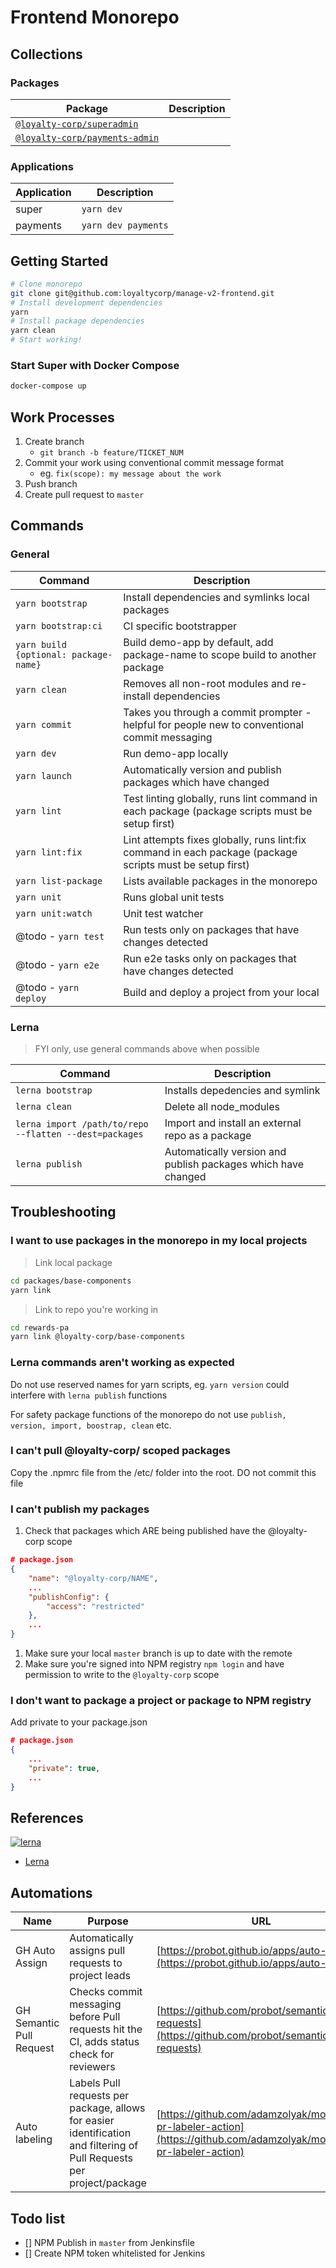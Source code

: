 # Frontend Monorepo

## Collections

### Packages

| Package                                              | Description |
| ---------------------------------------------------- | ----------- |
| [`@loyalty-corp/superadmin`](/packages/super)        |             |
| [`@loyalty-corp/payments-admin`](/packages/payments) |             |

### Applications

| Application | Description         |
| ----------- | ------------------- |
| super       | `yarn dev`          |
| payments    | `yarn dev payments` |

## Getting Started

```bash
# Clone monorepo
git clone git@github.com:loyaltycorp/manage-v2-frontend.git
# Install development dependencies
yarn
# Install package dependencies
yarn clean
# Start working!
```

### Start Super with Docker Compose

```bash
docker-compose up
```

## Work Processes

1. Create branch
   - `git branch -b feature/TICKET_NUM`
2. Commit your work using conventional commit message format
   - eg. `fix(scope): my message about the work`
3. Push branch
4. Create pull request to `master`

## Commands

### General

| Command | Description |
| --- | --- |
| `yarn bootstrap` | Install dependencies and symlinks local packages |
| `yarn bootstrap:ci` | CI specific bootstrapper |
| `yarn build {optional: package-name}` | Build demo-app by default, add package-name to scope build to another package |
| `yarn clean` | Removes all non-root modules and re-install dependencies |
| `yarn commit` | Takes you through a commit prompter - helpful for people new to conventional commit messaging |
| `yarn dev` | Run demo-app locally |
| `yarn launch` | Automatically version and publish packages which have changed |
| `yarn lint` | Test linting globally, runs lint command in each package (package scripts must be setup first) |
| `yarn lint:fix` | Lint attempts fixes globally, runs lint:fix command in each package (package scripts must be setup first) |
| `yarn list-package` | Lists available packages in the monorepo |
| `yarn unit` | Runs global unit tests |
| `yarn unit:watch` | Unit test watcher |
| @todo - `yarn test` | Run tests only on packages that have changes detected |
| @todo - `yarn e2e` | Run e2e tasks only on packages that have changes detected |
| @todo - `yarn deploy` | Build and deploy a project from your local |

### Lerna

> FYI only, use general commands above when possible

| Command | Description |
| --- | --- |
| `lerna bootstrap` | Installs depedencies and symlink |
| `lerna clean` | Delete all node_modules |
| `lerna import /path/to/repo --flatten --dest=packages` | Import and install an external repo as a package |
| `lerna publish` | Automatically version and publish packages which have changed |

## Troubleshooting

### I want to use packages in the monorepo in my local projects

> Link local package

```bash
cd packages/base-components
yarn link
```

> Link to repo you're working in

```bash
cd rewards-pa
yarn link @loyalty-corp/base-components
```

### Lerna commands aren't working as expected

Do not use reserved names for yarn scripts, eg. `yarn version` could interfere with `lerna publish` functions

For safety package functions of the monorepo do not use `publish, version, import, boostrap, clean` etc.

### I can't pull @loyalty-corp/ scoped packages

Copy the .npmrc file from the /etc/ folder into the root. DO not commit this file

### I can't publish my packages

1. Check that packages which ARE being published have the @loyalty-corp scope

```json
# package.json
{
    "name": "@loyalty-corp/NAME",
    ...
    "publishConfig": {
        "access": "restricted"
    },
    ...
}
```

1. Make sure your local `master` branch is up to date with the remote
1. Make sure you're signed into NPM registry `npm login` and have permission to write to the `@loyalty-corp` scope

### I don't want to package a project or package to NPM registry

Add private to your package.json

```json
# package.json
{
    ...
    "private": true,
    ...
}
```

## References

[![lerna](https://img.shields.io/badge/maintained%20with-lerna-cc00ff.svg)](https://lernajs.io/)

- [Lerna](https://github.com/lerna/lerna)

## Automations

| Name | Purpose | URL |
| --- | --- | --- |
| GH Auto Assign | Automatically assigns pull requests to project leads | [https://probot.github.io/apps/auto-assign/](https://probot.github.io/apps/auto-assign/) |
| GH Semantic Pull Request | Checks commit messaging before Pull requests hit the CI, adds status check for reviewers | [https://github.com/probot/semantic-pull-requests](https://github.com/probot/semantic-pull-requests) |
| Auto labeling | Labels Pull requests per package, allows for easier identification and filtering of Pull Requests per project/package | [https://github.com/adamzolyak/monorepo-pr-labeler-action](https://github.com/adamzolyak/monorepo-pr-labeler-action) |

## Todo list

- [] NPM Publish in `master` from Jenkinsfile
- [] Create NPM token whitelisted for Jenkins
